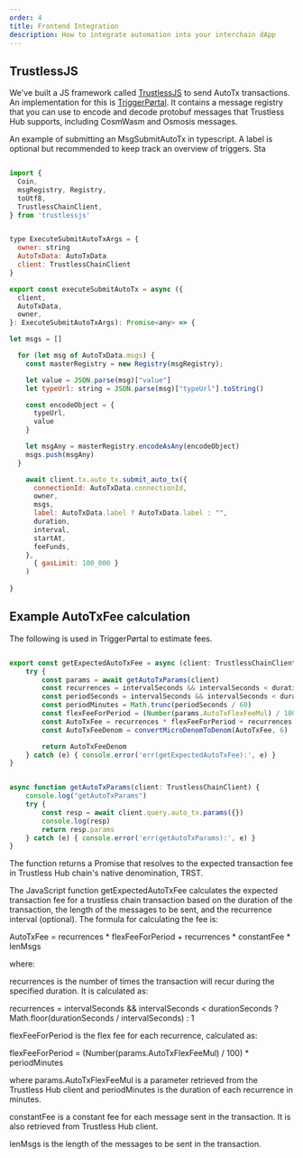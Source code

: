 ```yaml
---
order: 4
title: Frontend Integration
description: How to integrate automation into your interchain dApp
---
```


## TrustlessJS

We've built a JS framework called [TrustlessJS](https://npmjs.com/package/trustlessjs) to send AutoTx transactions. An implementation for this is [TriggerPørtal](https://triggerportal.netlify.app). It contains a message registry that you can use to encode and decode protobuf messages that Trustless Hub supports, including CosmWasm and Osmosis messages.

An example of submitting an MsgSubmitAutoTx in typescript. A label is optional but recommended to keep track an overview of triggers.
Sta

```js

import {
  Coin,
  msgRegistry, Registry,
  toUtf8,
  TrustlessChainClient,
} from 'trustlessjs'


type ExecuteSubmitAutoTxArgs = {
  owner: string
  AutoTxData: AutoTxData
  client: TrustlessChainClient
}

export const executeSubmitAutoTx = async ({
  client,
  AutoTxData,
  owner,
}: ExecuteSubmitAutoTxArgs): Promise<any> => {

let msgs = []

  for (let msg of AutoTxData.msgs) {
    const masterRegistry = new Registry(msgRegistry);

    let value = JSON.parse(msg)["value"]
    let typeUrl: string = JSON.parse(msg)["typeUrl"].toString()

    const encodeObject = {
      typeUrl,
      value
    }

    let msgAny = masterRegistry.encodeAsAny(encodeObject)
    msgs.push(msgAny)
  }

    await client.tx.auto_tx.submit_auto_tx({
      connectionId: AutoTxData.connectionId, 
      owner,
      msgs,
      label: AutoTxData.label ? AutoTxData.label : "",
      duration,
      interval,
      startAt,
      feeFunds,
    },
      { gasLimit: 100_000 }
    )
    
}
```

## Example AutoTxFee calculation

The following is used in TriggerPørtal to estimate fees.

```js

export const getExpectedAutoTxFee = async (client: TrustlessChainClient, durationSeconds: number, lenMsgs: number, intervalSeconds?: number) => {
    try {
        const params = await getAutoTxParams(client) 
        const recurrences = intervalSeconds && intervalSeconds < durationSeconds ? Math.floor(durationSeconds / intervalSeconds) : 1;
        const periodSeconds = intervalSeconds && intervalSeconds < durationSeconds ? intervalSeconds : durationSeconds;
        const periodMinutes = Math.trunc(periodSeconds / 60)
        const flexFeeForPeriod = (Number(params.AutoTxFlexFeeMul) / 100) * periodMinutes
        const AutoTxFee = recurrences * flexFeeForPeriod + recurrences * Number(params.AutoTxConstantFee) * lenMsgs
        const AutoTxFeeDenom = convertMicroDenomToDenom(AutoTxFee, 6)

        return AutoTxFeeDenom
    } catch (e) { console.error('err(getExpectedAutoTxFee):', e) }
}


async function getAutoTxParams(client: TrustlessChainClient) {
    console.log("getAutoTxParams")
    try {
        const resp = await client.query.auto_tx.params({})
        console.log(resp)
        return resp.params
    } catch (e) { console.error('err(getAutoTxParams):', e) }
}
```
The function returns a Promise that resolves to the expected transaction fee in Trustless Hub chain's native denomination, TRST.

The JavaScript function getExpectedAutoTxFee calculates the expected transaction fee for a trustless chain transaction based on the duration of the transaction, the length of the messages to be sent, and the recurrence interval (optional). The formula for calculating the fee is:

AutoTxFee = recurrences * flexFeeForPeriod + recurrences * constantFee * lenMsgs

where:

recurrences is the number of times the transaction will recur during the specified duration. It is calculated as:

recurrences = intervalSeconds && intervalSeconds < durationSeconds ? Math.floor(durationSeconds / intervalSeconds) : 1

flexFeeForPeriod is the flex fee for each recurrence, calculated as:

flexFeeForPeriod = (Number(params.AutoTxFlexFeeMul) / 100) * periodMinutes

where params.AutoTxFlexFeeMul is a parameter retrieved from the Trustless Hub client and periodMinutes is the duration of each recurrence in minutes.

constantFee is a constant fee for each message sent in the transaction. It is also retrieved from Trustless Hub client.

lenMsgs is the length of the messages to be sent in the transaction.
